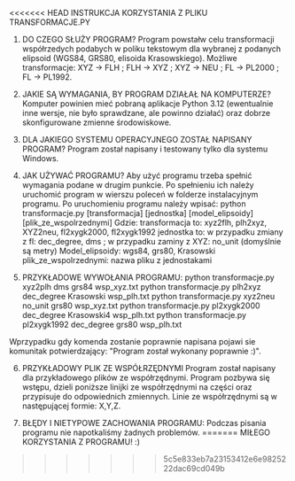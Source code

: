 <<<<<<< HEAD
INSTRUKCJA KORZYSTANIA Z PLIKU TRANSFORMACJE.PY

1. DO CZEGO SŁUŻY PROGRAM?
Program powstałw celu transformacji współrzedych podabych w poliku tekstowym dla wybranej z podanych elipsoid (WGS84, GRS80, elisoida Krasowskiego).
Możliwe transformacje: XYZ -> FLH ; FLH -> XYZ ; XYZ -> NEU ; FL -> PL2000 ; FL -> PL1992.

2. JAKIE SĄ WYMAGANIA, BY PROGRAM DZIAŁAŁ NA KOMPUTERZE?
Komputer powinien mieć pobraną aplikacje Python 3.12 (ewentualnie inne wersje, nie było sprawdzane, ale powinno działać) oraz dobrze skonfigurowane 
zmienne środowiskowe.

3. DLA JAKIEGO SYSTEMU OPERACYJNEGO ZOSTAŁ NAPISANY PROGRAM?
Program został napisany i testowany tylko dla systemu Windows. 
	
4. JAK UŻYWAĆ PROGRAMU?
Aby użyć programu trzeba spełnić wymagania podane w drugim punkcie. Po spełnieniu ich należy uruchomić program w wierszu poleceń w folderze instalacyjnym programu.
Po uruchomieniu programu należy wpisać: python transformacje.py [transformacja] [jednostka] [model_elipsoidy] [plik_ze_wspolrzednymi]
Gdzie:
transformacja to: xyz2flh, plh2xyz, XYZ2neu, fl2xygk2000, fl2xygk1992
jednostka to: w przypadku zmiany z fl: dec_degree, dms   ;   w przypadku zaminy z XYZ: no_unit (domyślnie są metry)
Model_elipsoidy: wgs84, grs80, Krasowski
plik_ze_wspolrzednymi: nazwa pliku z jednostakami

5. PRZYKŁADOWE WYWOŁANIA PROGRAMU:
python transformacje.py xyz2plh dms grs84 wsp_xyz.txt
python transformacje.py plh2xyz dec_degree Krasowski wsp_plh.txt
python transformacje.py xyz2neu no_unit grs80 wsp_xyz.txt
python transformacje.py pl2xygk2000 dec_degree Krasowski4 wsp_plh.txt
python transformacje.py pl2xygk1992 dec_degree grs80 wsp_plh.txt
	
Wprzypadku gdy komenda zostanie poprawnie napisana pojawi sie komunitak potwierdzający: 
"Program został wykonany poprawnie :)".

6. PRZYKŁADOWY PLIK ZE WSPÓŁRZĘDNYMI
Program został napisany dla przykładowego plików ze współrzędnymi.
Program pozbywa się wstępu, dzieli poniższe linijki ze współrzędnymi na części oraz przypisuje do odpowiednich zmiennych.
Linie ze współrzędnymi są w następującej formie: X,Y,Z.

7. BŁĘDY I NIETYPOWE ZACHOWANIA PROGRAMU:
Podczas pisania programu nie napotkaliśmy żadnych problemów.
=======
MIŁEGO KORZYSTANIA Z PROGRAMU! :)
>>>>>>> 5c5e833eb7a23153412e6e9825222dac69cd049b
